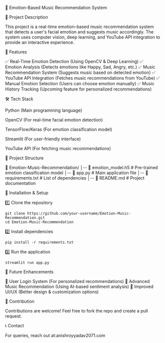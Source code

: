 🎵 Emotion-Based Music Recommendation System

📌 Project Description

This project is a real-time emotion-based music recommendation system that detects a user's facial emotion and suggests music accordingly. The system uses computer vision, deep learning, and YouTube API integration to provide an interactive experience.

🚀 Features

✅ Real-Time Emotion Detection (Using OpenCV & Deep Learning)
✅ Emotion Analysis (Detects emotions like Happy, Sad, Angry, etc.)
✅ Music Recommendation System (Suggests music based on detected emotion)
✅ YouTube API Integration (Fetches music recommendations from YouTube)
✅ Manual Emotion Selection (Users can choose emotion manually)
✅ Music History Tracking (Upcoming feature for personalized recommendations)

🛠️ Tech Stack

Python (Main programming language)

OpenCV (For real-time facial emotion detection)

TensorFlow/Keras (For emotion classification model)

Streamlit (For user-friendly interface)

YouTube API (For fetching music recommendations)

📂 Project Structure

📁 Emotion-Music-Recommendation/
│-- 📄 emotion_model.h5      # Pre-trained emotion classification model
│-- 📄 app.py                # Main application file
│-- 📄 requirements.txt      # List of dependencies
│-- 📄 README.md             # Project documentation

🔧 Installation & Setup

1️⃣ Clone the repository

    git clone https://github.com/your-username/Emotion-Music-Recommendation.git
    cd Emotion-Music-Recommendation

2️⃣ Install dependencies

    pip install -r requirements.txt

3️⃣ Run the application

    streamlit run app.py

🎯 Future Enhancements

🔹 User Login System (For personalized recommendations)
🔹 Advanced Music Recommendation (Using AI-based sentiment analysis)
🔹 Improved UI/UX (Better design & customization options)

🤝 Contribution

Contributions are welcome! Feel free to fork the repo and create a pull request.

📞 Contact

For queries, reach out at:anishroyyadav2071.com

